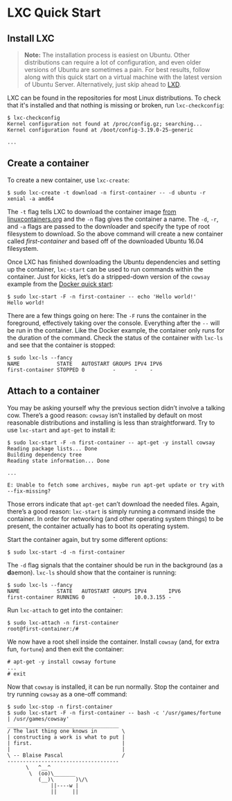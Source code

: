 # LXC Quick Start

## Install LXC

> **Note:** The installation process is easiest on Ubuntu. Other distributions can require a lot of configuration, and even older versions of Ubuntu are sometimes a pain. For best results, follow along with this quick start on a virtual machine with the latest version of Ubuntu Server. Alternatively, just skip ahead to [LXD][lxd-quick-start].

LXC can be found in the repositories for most Linux distributions. To check that it's installed and that nothing is missing or broken, run `lxc-checkconfig`:

    $ lxc-checkconfig
    Kernel configuration not found at /proc/config.gz; searching...
    Kernel configuration found at /boot/config-3.19.0-25-generic

    ...

## Create a container

To create a new container, use `lxc-create`:

    $ sudo lxc-create -t download -n first-container -- -d ubuntu -r xenial -a amd64

The `-t` flag tells LXC to download the container image [from linuxcontainers.org][lc-images] and the `-n` flag gives the container a name. The `-d`, `-r`, and `-a` flags are passed to the downloader and specify the type of root filesystem to download. So the above command will create a new container called *first-container* and based off of the downloaded Ubuntu 16.04 filesystem.

Once LXC has finished downloading the Ubuntu dependencies and setting up the container, `lxc-start` can be used to run commands within the container. Just for kicks, let’s do a stripped-down version of the `cowsay` example from the [Docker quick start][docker-quick-start]:

    $ sudo lxc-start -F -n first-container -- echo 'Hello world!'
    Hello world!

There are a few things going on here: The `-F` runs the container in the foreground, effectively taking over the console. Everything after the `--` will be run in the container. Like the Docker example, the container only runs for the duration of the command. Check the status of the container with `lxc-ls` and see that the container is stopped:

    $ sudo lxc-ls --fancy
    NAME            STATE   AUTOSTART GROUPS IPV4 IPV6
    first-container STOPPED 0         -      -    -    

## Attach to a container

You may be asking yourself why the previous section didn’t involve a talking cow. There’s a good reason: `cowsay` isn’t installed by default on most reasonable distributions and installing is less than straightforward. Try to use `lxc-start` and `apt-get` to install it:

    $ sudo lxc-start -F -n first-container -- apt-get -y install cowsay
    Reading package lists... Done
    Building dependency tree       
    Reading state information... Done

    ...

    E: Unable to fetch some archives, maybe run apt-get update or try with --fix-missing?

Those errors indicate that `apt-get` can’t download the needed files. Again, there’s a good reason: `lxc-start` is simply running a command inside the container. In order for networking (and other operating system things) to be present, the container actually has to boot its operating system.

Start the container again, but try some different options:

    $ sudo lxc-start -d -n first-container

The `-d` flag signals that the container should be run in the background (as a <strong>d</strong>aemon). `lxc-ls` should show that the container is running:

    $ sudo lxc-ls --fancy
    NAME            STATE   AUTOSTART GROUPS IPV4       IPV6
    first-container RUNNING 0         -      10.0.3.155 -    

Run `lxc-attach` to get into the container:

    $ sudo lxc-attach -n first-container
    root@first-container:/#


We now have a root shell inside the container. Install `cowsay` (and, for extra fun, `fortune`) and then exit the container:

    # apt-get -y install cowsay fortune
    ...
    # exit

Now that `cowsay` is installed, it can be run normally. Stop the container and try running `cowsay` as a one-off command:

    $ sudo lxc-stop -n first-container
    $ sudo lxc-start -F -n first-container -- bash -c '/usr/games/fortune | /usr/games/cowsay'
    ____________________________________
    / The last thing one knows in        \
    | constructing a work is what to put |
    | first.                             |
    |                                    |
    \ -- Blaise Pascal                   /
    ------------------------------------
          \   ^__^
           \  (oo)\_______
              (__)\       )\/\
                  ||----w |
                  ||     ||

[docker-quick-start]: ../Docker/Quick-Start.md
[lc-images]: https://images.linuxcontainers.org/
[lxd-quick-start]: ../LXD/Quick-Start.md
